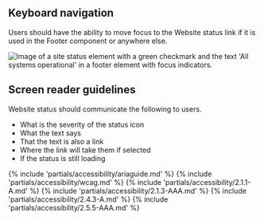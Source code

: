 ## Keyboard navigation

Users should have the ability to move focus to the Website status link if it is used in the Footer component or anywhere else.

<uxdot-example>
  <img src="{{ '../site-status-accessibility-footer.svg' | url }}" alt="Image of a site status element with a green checkmark and the text 'All systems operational' in a footer element with focus indicators.">
</uxdot-example>


## Screen reader guidelines

Website status should communicate the following to users.

- What is the severity of the status icon
- What the text says
- That the text is also a link
- Where the link will take them if selected
- If the status is still loading


{% include 'partials/accessibility/ariaguide.md' %}
{% include 'partials/accessibility/wcag.md' %}
{% include 'partials/accessibility/2.1.1-A.md' %}
{% include 'partials/accessibility/2.1.3-AAA.md' %}
{% include 'partials/accessibility/2.4.3-A.md' %}
{% include 'partials/accessibility/2.5.5-AAA.md' %}